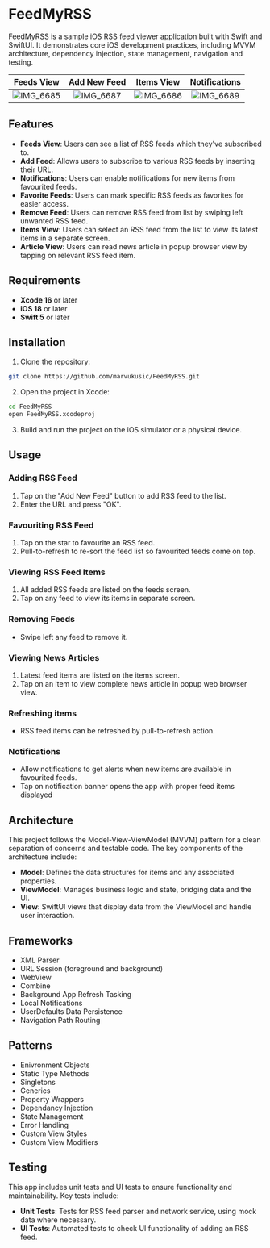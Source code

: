 # FeedMyRSS

FeedMyRSS is a sample iOS RSS feed viewer application built with Swift and SwiftUI. It demonstrates core iOS development practices, including MVVM architecture, dependency injection, state management, navigation and testing.

| Feeds View | Add New Feed | Items View | Notifications |
| :-: | :-: | :-: | :-: |
|![IMG_6685](https://github.com/user-attachments/assets/e7eebb69-2cbf-4284-87ef-19301cf7b3a1)|![IMG_6687](https://github.com/user-attachments/assets/6c8daf87-c066-4d3b-83fc-74ddedb11625)|![IMG_6686](https://github.com/user-attachments/assets/0b885d0b-d217-4dfe-b532-15211f111296)|![IMG_6689](https://github.com/user-attachments/assets/799f86d6-a6c3-47bc-b96e-d7b3fcfcf49c)| 


## Features

- **Feeds View**: Users can see a list of RSS feeds which they've subscribed to.
- **Add Feed**: Allows users to subscribe to various RSS feeds by inserting their URL.
- **Notifications**: Users can enable notifications for new items from favourited feeds.
- **Favorite Feeds**: Users can mark specific RSS feeds as favorites for easier access.
- **Remove Feed**: Users can remove RSS feed from list by swiping left unwanted RSS feed.
- **Items View**: Users can select an RSS feed from the list to view its latest items in a separate screen.
- **Article View**: Users can read news article in popup browser view by tapping on relevant RSS feed item.

## Requirements

- **Xcode 16** or later
- **iOS 18** or later
- **Swift 5** or later

## Installation

1. Clone the repository:

```bash
git clone https://github.com/marvukusic/FeedMyRSS.git
```

2. Open the project in Xcode:

```bash
cd FeedMyRSS
open FeedMyRSS.xcodeproj
```

3. Build and run the project on the iOS simulator or a physical device.

## Usage
### Adding RSS Feed
1. Tap on the "Add New Feed" button to add RSS feed to the list.
2. Enter the URL and press "OK".
### Favouriting RSS Feed
1. Tap on the star to favourite an RSS feed.
2. Pull-to-refresh to re-sort the feed list so favourited feeds come on top.
### Viewing RSS Feed Items 
1. All added RSS feeds are listed on the feeds screen.
2. Tap on any feed to view its items in separate screen.
### Removing Feeds
- Swipe left any feed to remove it.
### Viewing News Articles 
1. Latest feed items are listed on the items screen.
2. Tap on an item to view complete news article in popup web browser view.
### Refreshing items
- RSS feed items can be refreshed by pull-to-refresh action.
### Notifications
- Allow notifications to get alerts when new items are available in favourited feeds.
- Tap on notification banner opens the app with proper feed items displayed

## Architecture
This project follows the Model-View-ViewModel (MVVM) pattern for a clean separation of concerns and testable code. The key components of the architecture include:

- **Model**: Defines the data structures for items and any associated properties.
- **ViewModel**: Manages business logic and state, bridging data and the UI.
- **View**: SwiftUI views that display data from the ViewModel and handle user interaction.

## Frameworks
- XML Parser
- URL Session (foreground and background)
- WebView
- Combine
- Background App Refresh Tasking
- Local Notifications
- UserDefaults Data Persistence
- Navigation Path Routing

## Patterns
- Enivronment Objects
- Static Type Methods
- Singletons
- Generics
- Property Wrappers
- Dependancy Injection
- State Management
- Error Handling
- Custom View Styles
- Custom View Modifiers

## Testing
This app includes unit tests and UI tests to ensure functionality and maintainability. Key tests include:

- **Unit Tests**: Tests for RSS feed parser and network service, using mock data where necessary.
- **UI Tests**: Automated tests to check UI functionality of adding an RSS feed.
